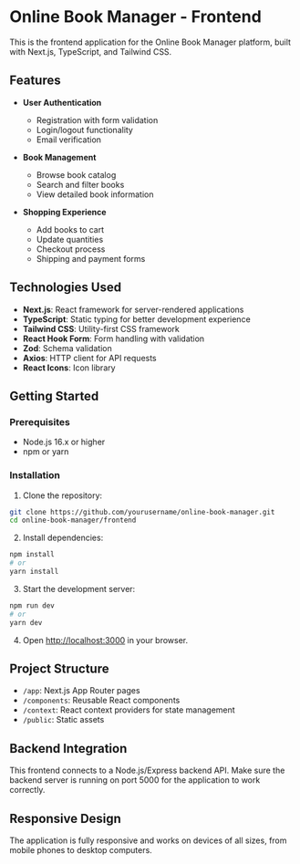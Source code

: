 # Online Book Manager - Frontend

This is the frontend application for the Online Book Manager platform, built with Next.js, TypeScript, and Tailwind CSS.

## Features

- **User Authentication**
  - Registration with form validation
  - Login/logout functionality
  - Email verification

- **Book Management**
  - Browse book catalog
  - Search and filter books
  - View detailed book information

- **Shopping Experience**
  - Add books to cart
  - Update quantities
  - Checkout process
  - Shipping and payment forms

## Technologies Used

- **Next.js**: React framework for server-rendered applications
- **TypeScript**: Static typing for better development experience
- **Tailwind CSS**: Utility-first CSS framework
- **React Hook Form**: Form handling with validation
- **Zod**: Schema validation
- **Axios**: HTTP client for API requests
- **React Icons**: Icon library

## Getting Started

### Prerequisites

- Node.js 16.x or higher
- npm or yarn

### Installation

1. Clone the repository:
```bash
git clone https://github.com/yourusername/online-book-manager.git
cd online-book-manager/frontend
```

2. Install dependencies:
```bash
npm install
# or
yarn install
```

3. Start the development server:
```bash
npm run dev
# or
yarn dev
```

4. Open [http://localhost:3000](http://localhost:3000) in your browser.

## Project Structure

- `/app`: Next.js App Router pages
- `/components`: Reusable React components
- `/context`: React context providers for state management
- `/public`: Static assets

## Backend Integration

This frontend connects to a Node.js/Express backend API. Make sure the backend server is running on port 5000 for the application to work correctly.

## Responsive Design

The application is fully responsive and works on devices of all sizes, from mobile phones to desktop computers. 